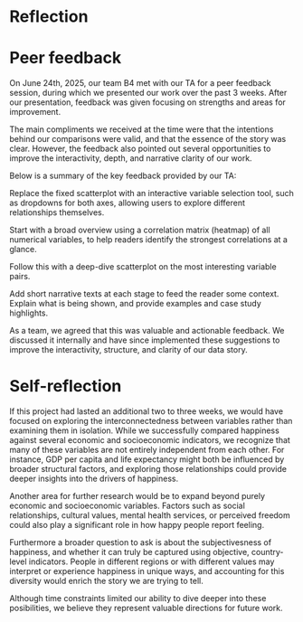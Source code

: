 # Reflection

# Peer feedback
On June 24th, 2025, our team B4 met with our TA for a peer feedback session, during which we presented our work over the past 3 weeks. After our presentation, feedback was given focusing on strengths and areas for improvement.

The main compliments we received at the time were that the intentions behind our comparisons were valid, and that the essence of the story was clear. However, the feedback also pointed out several opportunities to improve the interactivity, depth, and narrative clarity of our work.

Below is a summary of the key feedback provided by our TA:

Replace the fixed scatterplot with an interactive variable selection tool, such as dropdowns for both axes, allowing users to explore different relationships themselves.

Start with a broad overview using a correlation matrix (heatmap) of all numerical variables, to help readers identify the strongest correlations at a glance.

Follow this with a deep-dive scatterplot on the most interesting variable pairs.

Add short narrative texts at each stage to feed the reader some context. Explain what is being shown, and provide examples and case study highlights.

As a team, we agreed that this was valuable and actionable feedback. We discussed it internally and have since implemented these suggestions to improve the interactivity, structure, and clarity of our data story.

# Self-reflection
If this project had lasted an additional two to three weeks, we would have focused on exploring the interconnectedness between variables rather than examining them in isolation. While we successfully compared happiness against several economic and socioeconomic indicators, we recognize that many of these variables are not entirely independent from each other. For instance, GDP per capita and life expectancy might both be influenced by broader structural factors, and exploring those relationships could provide deeper insights into the drivers of happiness.

Another area for further research would be to expand beyond purely economic and socioeconomic variables. Factors such as social relationships, cultural values, mental health services, or perceived freedom could also play a significant role in how happy people report feeling. 

Furthermore a broader question to ask is about the subjectivesness of happiness, and whether it can truly be captured using objective, country-level indicators. People in different regions or with different values may interpret or experience happiness in unique ways, and accounting for this diversity would enrich the story we are trying to tell.

Although time constraints limited our ability to dive deeper into these posibilities, we believe they represent valuable directions for future work.